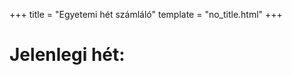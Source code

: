 +++
title = "Egyetemi hét számláló"
template = "no_title.html"
+++

# Jelenlegi hét:

<h1 id="week-number"></h1>

<script src="/js/uni.js"></script>
